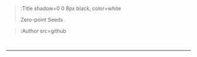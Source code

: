 > :Title shadow=0 0 8px black, color=white
>
> Zero-point Seeds

> :Author src=github



<br>





---


